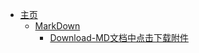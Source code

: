 - [主页](/)
  - [MarkDown](/MarkDown/_home)
    - [Download-MD文档中点击下载附件](/MarkDown/20230701_markdown_downloadfile)